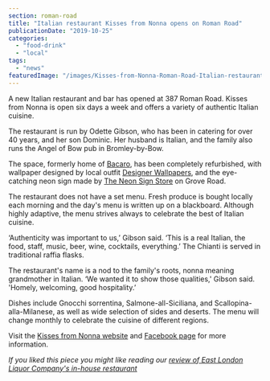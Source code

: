 ```yaml
---
section: roman-road
title: "Italian restaurant Kisses from Nonna opens on Roman Road"
publicationDate: "2019-10-25"
categories: 
  - "food-drink"
  - "local"
tags: 
  - "news"
featuredImage: "/images/Kisses-from-Nonna-Roman-Road-Italian-restaurant.jpg"
---
```


A new Italian restaurant and bar has opened at 387 Roman Road. Kisses from Nonna is open six days a week and offers a variety of authentic Italian cuisine.

The restaurant is run by Odette Gibson, who has been in catering for over 40 years, and her son Dominic. Her husband is Italian, and the family also runs the Angel of Bow pub in Bromley-by-Bow.

The space, formerly home of [Bacaro](https://romanroadlondon.com/bacaro-restaurant-review/), has been completely refurbished, with wallpaper designed by local outfit [Designer Wallpapers](https://www.designerwallpapers.co.uk/), and the eye-catching neon sign made by [The Neon Sign Store](https://www.neonsignstore.co.uk/) on Grove Road.

The restaurant does not have a set menu. Fresh produce is bought locally each morning and the day's menu is written up on a blackboard. Although highly adaptive, the menu strives always to celebrate the best of Italian cuisine.

‘Authenticity was important to us,’ Gibson said. ‘This is a real Italian, the food, staff, music, beer, wine, cocktails, everything.’ The Chianti is served in traditional raffia flasks.

The restaurant's name is a nod to the family's roots, nonna meaning grandmother in Italian. ‘We wanted it to show those qualities,' Gibson said. 'Homely, welcoming, good hospitality.’

Dishes include Gnocchi sorrentina, Salmone-all-Siciliana, and Scallopina-alla-Milanese, as well as wide selection of sides and deserts. The menu will change monthly to celebrate the cuisine of different regions.

Visit the [Kisses from Nonna website](https://kissesfromnonna.weebly.com) and [Facebook page](https://www.facebook.com/kissesfromnonna/) for more information.

_If you liked this piece you might like reading our [review of East London Liquor Company's in-house restaurant](https://romanroadlondon.com/east-london-liquor-company-restaurant-review/)_
